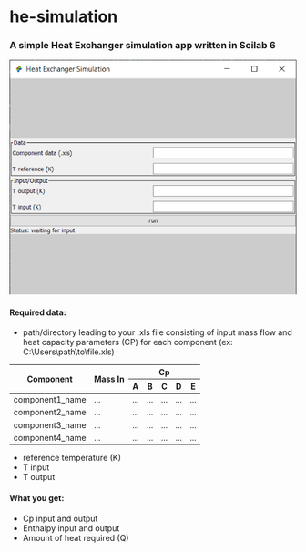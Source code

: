 # he-simulation
### A simple Heat Exchanger simulation app written in Scilab 6

![window preview](https://github.com/Danedevz/he-simulation/blob/main/preview/Window.png?raw=true)

#### Required data:
- path/directory leading to your .xls file consisting of input mass flow and heat capacity parameters (CP) for each component (ex: C:\Users\path\to\file.xls)
<table class="tg">
<thead>
  <tr>
    <th class="tg-0pky" rowspan="2">Component</th>
    <th class="tg-0lax" rowspan="2">Mass In</th>
    <th class="tg-0lax" colspan="5">Cp</th>
  </tr>
  <tr>
    <th class="tg-0lax">A</th>
    <th class="tg-0lax">B</th>
    <th class="tg-0lax">C</th>
    <th class="tg-0lax">D</th>
    <th class="tg-0lax">E</th>
  </tr>
</thead>
<tbody>
  <tr>
    <td class="tg-0pky">component1_name</td>
    <td class="tg-0lax">...</td>
    <td class="tg-0lax">...</td>
    <td class="tg-0lax">...</td>
    <td class="tg-0lax">...</td>
    <td class="tg-0lax">...</td>
    <td class="tg-0lax">...</td>
  </tr>
  <tr>
    <td class="tg-0pky">component2_name</td>
    <td class="tg-0lax">...</td>
    <td class="tg-0lax">...</td>
    <td class="tg-0lax">...</td>
    <td class="tg-0lax">...</td>
    <td class="tg-0lax">...</td>
    <td class="tg-0lax">...</td>
  </tr>
  <tr>
    <td class="tg-0lax">component3_name</td>
    <td class="tg-0lax">...</td>
    <td class="tg-0lax">...</td>
    <td class="tg-0lax">...</td>
    <td class="tg-0lax">...</td>
    <td class="tg-0lax">...</td>
    <td class="tg-0lax">...</td>
  </tr>
  <tr>
    <td class="tg-0lax">component4_name</td>
    <td class="tg-0lax">...</td>
    <td class="tg-0lax">...</td>
    <td class="tg-0lax">...</td>
    <td class="tg-0lax">...</td>
    <td class="tg-0lax">...</td>
    <td class="tg-0lax">...</td>
  </tr>
</tbody>
</table>

- reference temperature (K)
- T input
- T output

#### What you get:
- Cp input and output
- Enthalpy input and output
- Amount of heat required (Q)
